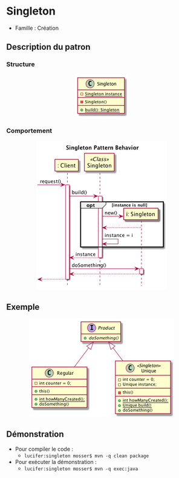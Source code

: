 # Singleton

  * Famille : Création

## Description du patron 

### Structure

<div align="center">

![singleton class diag](./uml/singleton_cd.png)

</div>

### Comportement

<div align="center">

![singleton class diag](./uml/singleton_sd.png)

</div>

## Exemple

<div align="center">

![singleton class diag](./uml/_example.png)

</div>

## Démonstration

  * Pour compiler le code : 
    * `lucifer:singleton mosser$ mvn -q clean package`
  * Pour exécuter la démonstration :
    * `lucifer:singleton mosser$ mvn -q exec:java`